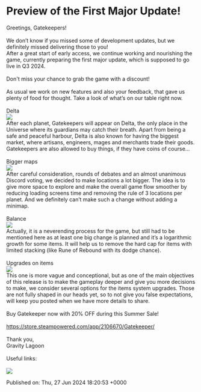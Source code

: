 # Preview of the First Major Update!

<div class="bb_h3">Greetings, Gatekeepers! </div><br /><div class="bb_h2">We don’t know if you missed some of development updates, but we definitely missed delivering those to you! <br />After a great start of early access, we continue working and nourishing the game, currently preparing the first major update, which is supposed to go live in Q3 2024. <br /><br />Don't miss your chance to grab the game with a discount!</div><br /><div class="bb_h3">As usual we work on new features and also your feedback, that gave us plenty of food for thought. Take a look of what’s on our table right now.</div><br /><div class="bb_h1">Delta</div><img src="https://clan.fastly.steamstatic.com/images/42755050/3a3dd1560ff20431429af04c475fb5d242d2a282.png" /><br /><div class="bb_h3">After each planet, Gatekeepers will appear on Delta, the only place in the Universe where its guardians may catch their breath. Apart from being a safe and peaceful harbour, Delta is also known for having the biggest market, where artisans, engineers, mages and merchants trade their goods. Gatekeepers are also allowed to buy things, if they have coins of course…</div><br /><div class="bb_h1">Bigger maps</div><img src="https://clan.fastly.steamstatic.com/images/42755050/f541118e618dceea6bc2d588f7b010386ccc1300.png" /><br /><div class="bb_h3">After careful consideration, rounds of debates and an almost unanimous Discord voting, we decided to make locations a lot bigger. The idea is to give more space to explore and make the overall game flow smoother by reducing loading screens time and removing the rule of 3 locations per planet. And we definitely can’t make such a change without adding a minimap.</div><br /><div class="bb_h1">Balance</div><img src="https://clan.fastly.steamstatic.com/images/42755050/63453cd1fdecde3024bf5dc09199045762a37de9.png" /><br /><div class="bb_h3">Actually, it is a neverending process for the game, but still had to be mentioned here as at least one big change is planned and it’s a logarithmic growth for some items. It will help us to remove the hard cap for items with limited stacking (like Rune of Rebound with its dodge chance). </div><br /><div class="bb_h1">Upgrades on items</div><img src="https://clan.fastly.steamstatic.com/images/42755050/bfcb262a83e6a14efd83b75f8091f1bfbf53863e.png" /><br /><div class="bb_h3">This one is more vague and conceptional, but as one of the main objectives of this release is to make the gameplay deeper and give you more decisions to make, we consider several options for the items system upgrades. Those are not fully shaped in our heads yet, so to not give you false expectations, will keep you posted when we have more details to share.</div><br /><div class="bb_h1">Buy Gatekeeper now with 20% OFF during this Summer Sale!</div><br /><a class="bb_link" href="https://store.steampowered.com/app/2106670/Gatekeeper/" rel="" target="_blank">https://store.steampowered.com/app/2106670/Gatekeeper/</a><br /><br /><div class="bb_h3">Thank you,<br />Gravity Lagoon<br /><br />Useful links:</div><br /><a class="bb_link" href="https://steamcommunity.com/linkfilter/?u=https%3A%2F%2Fdiscord.gg%2FHkrp6AUa5S" rel=" noopener" target="_blank"><img src="https://clan.fastly.steamstatic.com/images/42755050/d0a560fa78423e2e3e18c3294e8b4553dac70eb9.png" /></a>

Published on: Thu, 27 Jun 2024 18:20:53 +0000